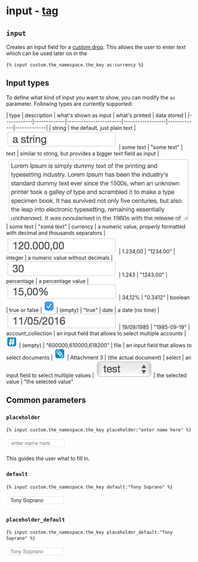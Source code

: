# input - [tag](https://github.com/GetSilverfin/sf-templates/blob/master/README.md#tags)

## `input`

Creates an input field for a [custom drop](https://github.com/GetSilverfin/sf-templates/blob/master/README.md#tags). This allows the user to enter text which can be used later on in the 

```
{% input custom.the_namespace.the_key as:currency %}
```

## Input types

To define what kind of input you want to show, you can modify the `as` parameter. Following types are currently supported:

| type       | description | what's shown as input | what's printed   | data stored |
|------------|-------------|-----------------------|------------------|-------------|-------------|
| string     | the default, just plain text                                              | <img src="../images/tags/input_string.png">        | some text  | "some text"
| text       | similar to string, but provides a bigger text field as input              | <img src="../images/tags/input_text.png">        | some text  | "some text"
| currency   | a numeric value, properly formatted with decimal and thousands separators | <img src="../images/tags/input_currency.png">        | 1.234,00   | "1234.00"
| integer    | a numeric value without decimals                                          | <img src="../images/tags/input_integer.png">        | 1.243      | "1243.00"
| percentage | a percentage value                                                        | <img src="../images/tags/input_percentage.png">        | 34,12%     | "0.3412"
| boolean    | true or false                                                             | <img src="../images/tags/input_boolean.png">        | (empty)    | "true"
| date       | a date (no time)                                                          | <img src="../images/tags/input_date.png">        | 19/09/1985 | "1985-09-19"
| account_collection | an input field that allows to select multiple accounts            | <img src="../images/tags/input_account_collection.png">        | (empty)    | "600000,610000,618200"
| file       | an input field that allows to select documents                            | <img src="../images/tags/input_file.png">        | Attachment 3 | (the actual document)
| select     | an input field to select multiple values                                  | <img src="../images/tags/input_select.png">        | the selected value | "the selected value"

## Common parameters

### `placeholder`

```
{% input custom.the_namespace.the_key placeholder:"enter name here" %}
```
<img src="../images/tags/input_placeholder.png" height="30">

This guides the user what to fill in. 


### `default`

```
{% input custom.the_namespace.the_key default:"Tony Soprano" %}
```

<img src="../images/tags/input_default.png" height="30">

### `placeholder_default`

```
{% input custom.the_namespace.the_key placeholder_default:"Tony Soprano" %}
```

<img src="../images/tags/input_default_placeholder.png" height="30">
